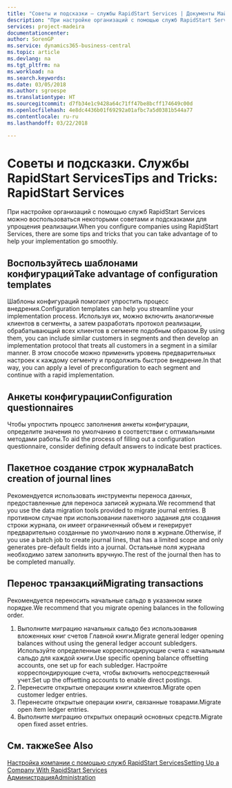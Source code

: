```yaml
---
title: "Советы и подсказки — службы RapidStart Services | Документы Майкрософт"
description: "При настройке организаций с помощью служб RapidStart Services можно воспользоваться некоторыми советами и подсказками для упрощения реализации."
services: project-madeira
documentationcenter: 
author: SorenGP
ms.service: dynamics365-business-central
ms.topic: article
ms.devlang: na
ms.tgt_pltfrm: na
ms.workload: na
ms.search.keywords: 
ms.date: 03/05/2018
ms.author: sgroespe
ms.translationtype: HT
ms.sourcegitcommit: d7fb34e1c9428a64c71ff47be8bcff174649c00d
ms.openlocfilehash: 4e8dc4436b01f69292a01afbc7a5d0381b544a77
ms.contentlocale: ru-ru
ms.lasthandoff: 03/22/2018

---
```

# <a name="tips-and-tricks-rapidstart-services"></a><span data-ttu-id="f7390-103">Советы и подсказки. Службы RapidStart Services</span><span class="sxs-lookup"><span data-stu-id="f7390-103">Tips and Tricks: RapidStart Services</span></span>
<span data-ttu-id="f7390-104">При настройке организаций с помощью служб RapidStart Services можно воспользоваться некоторыми советами и подсказками для упрощения реализации.</span><span class="sxs-lookup"><span data-stu-id="f7390-104">When you configure companies using RapidStart Services, there are some tips and tricks that you can take advantage of to help your implementation go smoothly.</span></span>  

## <a name="take-advantage-of-configuration-templates"></a><span data-ttu-id="f7390-105">Воспользуйтесь шаблонами конфигураций</span><span class="sxs-lookup"><span data-stu-id="f7390-105">Take advantage of configuration templates</span></span>  
<span data-ttu-id="f7390-106">Шаблоны конфигураций помогают упростить процесс внедрения.</span><span class="sxs-lookup"><span data-stu-id="f7390-106">Configuration templates can help you streamline your implementation process.</span></span> <span data-ttu-id="f7390-107">Используя их, можно включить аналогичные клиентов в сегменты, а затем разработать протокол реализации, обрабатывающий всех клиентов в сегменте подобным образом.</span><span class="sxs-lookup"><span data-stu-id="f7390-107">By using them, you can include similar customers in segments and then develop an implementation protocol that treats all customers in a segment in a similar manner.</span></span> <span data-ttu-id="f7390-108">В этом способе можно применить уровень предварительных настроек к каждому сегменту и продолжить быстрое внедрение.</span><span class="sxs-lookup"><span data-stu-id="f7390-108">In that way, you can apply a level of preconfiguration to each segment and continue with a rapid implementation.</span></span>  

## <a name="configuration-questionnaires"></a><span data-ttu-id="f7390-109">Анкеты конфигурации</span><span class="sxs-lookup"><span data-stu-id="f7390-109">Configuration questionnaires</span></span>  
<span data-ttu-id="f7390-110">Чтобы упростить процесс заполнения анкеты конфигурации, определите значения по умолчанию в соответствии с оптимальными методами работы.</span><span class="sxs-lookup"><span data-stu-id="f7390-110">To aid the process of filling out a configuration questionnaire, consider defining default answers to indicate best practices.</span></span>  

## <a name="batch-creation-of-journal-lines"></a><span data-ttu-id="f7390-111">Пакетное создание строк журнала</span><span class="sxs-lookup"><span data-stu-id="f7390-111">Batch creation of journal lines</span></span>  
<span data-ttu-id="f7390-112">Рекомендуется использовать инструменты переноса данных, предоставленные для переноса записей журнала.</span><span class="sxs-lookup"><span data-stu-id="f7390-112">We recommend that you use the data migration tools provided to migrate journal entries.</span></span> <span data-ttu-id="f7390-113">В противном случае при использовании пакетного задания для создания строки журнала, он имеет ограниченный объем и генерирует предварительно созданные по умолчанию поля в журнале.</span><span class="sxs-lookup"><span data-stu-id="f7390-113">Otherwise, if you use a batch job to create journal lines, that has a limited scope and only generates pre-default fields into a journal.</span></span> <span data-ttu-id="f7390-114">Остальные поля журнала необходимо затем заполнить вручную.</span><span class="sxs-lookup"><span data-stu-id="f7390-114">The rest of the journal then has to be completed manually.</span></span>  

## <a name="migrating-transactions"></a><span data-ttu-id="f7390-115">Перенос транзакций</span><span class="sxs-lookup"><span data-stu-id="f7390-115">Migrating transactions</span></span>  
<span data-ttu-id="f7390-116">Рекомендуется переносить начальные сальдо в указанном ниже порядке.</span><span class="sxs-lookup"><span data-stu-id="f7390-116">We recommend that you migrate opening balances in the following order.</span></span>  

1.  <span data-ttu-id="f7390-117">Выполните миграцию начальных сальдо без использования вложенных книг счетов Главной книги.</span><span class="sxs-lookup"><span data-stu-id="f7390-117">Migrate general ledger opening balances without using the general ledger account subledgers.</span></span> <span data-ttu-id="f7390-118">Используйте определенные корреспондирующие счета с начальным сальдо для каждой книги.</span><span class="sxs-lookup"><span data-stu-id="f7390-118">Use specific opening balance offsetting accounts, one set up for each subledger.</span></span> <span data-ttu-id="f7390-119">Настройте корреспондирующие счета, чтобы включить непосредственный учет.</span><span class="sxs-lookup"><span data-stu-id="f7390-119">Set up the offsetting accounts to enable direct postings.</span></span>  
2.  <span data-ttu-id="f7390-120">Перенесите открытые операции книги клиентов.</span><span class="sxs-lookup"><span data-stu-id="f7390-120">Migrate open customer ledger entries.</span></span>  
3.  <span data-ttu-id="f7390-121">Перенесите открытые операции книги, связанные товарами.</span><span class="sxs-lookup"><span data-stu-id="f7390-121">Migrate open item ledger entries.</span></span>  
4.  <span data-ttu-id="f7390-122">Выполните миграцию открытых операций основных средств.</span><span class="sxs-lookup"><span data-stu-id="f7390-122">Migrate open fixed asset entries.</span></span>  

## <a name="see-also"></a><span data-ttu-id="f7390-123">См. также</span><span class="sxs-lookup"><span data-stu-id="f7390-123">See Also</span></span>  
[<span data-ttu-id="f7390-124">Настройка компании с помощью служб RapidStart Services</span><span class="sxs-lookup"><span data-stu-id="f7390-124">Setting Up a Company With RapidStart Services</span></span>](admin-set-up-a-company-with-rapidstart.md)  
[<span data-ttu-id="f7390-125">Администрация</span><span class="sxs-lookup"><span data-stu-id="f7390-125">Administration</span></span>](admin-setup-and-administration.md)

